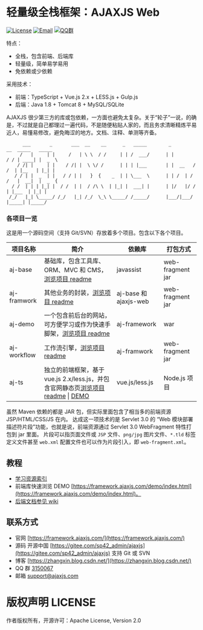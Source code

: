 轻量级全栈框架：AJAXJS Web
=============

[![License](https://img.shields.io/badge/license-Apache--2.0-green.svg?longCache=true&style=flat)](http://www.apache.org/licenses/LICENSE-2.0.txt)
[![Email](https://img.shields.io/badge/Contact--me-Email-orange.svg)](mailto:support@ajaxjs.com)
[![QQ群](https://framework.ajaxjs.com/demo/common/qq.svg)](https://shang.qq.com/wpa/qunwpa?idkey=3877893a4ed3a5f0be01e809e7ac120e346102bd550deb6692239bb42de38e22)



特点：

- 全栈，包含前端、后端库
- 轻量级，简单易学易用
- 免依赖或少依赖

采用技术：
- 前端：TypeScript + Vue.js 2.x + LESS.js + Gulp.js
- 后端：Java 1.8 + Tomcat 8 + MySQL/SQLite

AJAXJS 很少第三方的库或包依赖，一方面也避免太复杂。关于“轮子”一说，的确是，不过就是自己都理过一遍代码，不是随便粘贴人家的，而且务求清晰精炼平易近人，易懂易修改，避免晦涩的地方。文档、注释、单测等齐备。 




          ___       _       ___  __    __      _   _____        _          __  _____   _____  
         /   |     | |     /   | \ \  / /     | | /  ___/      | |        / / | ____| |  _  \ 
        / /| |     | |    / /| |  \ \/ /      | | | |___       | |  __   / /  | |__   | |_| |  
       / / | |  _  | |   / / | |   }  {    _  | | \___  \      | | /  | / /   |  __|  |  _  {  
      / /  | | | |_| |  / /  | |  / /\ \  | |_| |  ___| |      | |/   |/ /    | |___  | |_| |  
     /_/   |_| \_____/ /_/   |_| /_/  \_\ \_____/ /_____/      |___/|___/     |_____| |_____/ 



### 各项目一览
这是用一个源码空间（支持 Git/SVN）存放着多个项目。包含以下各个项目。

|项目名称|简介|依赖库|打包方式|
|------|-----|----|------|
|aj-base|基础库，包含工具库、ORM、MVC 和 CMS，[浏览项目 readme](aj-base)|javassist|web-fragment jar|
|aj-framwork|其他业务的封装，[浏览项目 readme](aj-framework)|aj-base 和 ajaxjs-web|web-fragment jar|
|aj-demo|一个包含前后台的网站，可方便学习或作为快速手脚架，[浏览项目 readme](aj-demo)|aj-framework|war|
|aj-workflow|工作流引擎，[浏览项目 readme](aj--workflow)|aj-framwork|web-fragment jar|
|aj-ts|独立的前端框架，基于 vue.js 2.x/less.js，并包含官网静态页[浏览项目 readme](aj-ts) \| [DEMO](https://framework.ajaxjs.com/framework/ui-doc/)|vue.js/less.js|Node.js 项目|

虽然 Maven 依赖的都是 JAR 包，但实际里面包含了相当多的前端资源 JSP/HTML/CSS/JS 在内。
达成这一项技术的是 Servlet 3.0 的 “Web 模块部署描述符片段”功能，也就是说，前端资源通过 Servlet 3.0 WebFragment 特性打包到 jar 里面。
片段可以指页面文件或 `JSP` 文件、`png/jpg` 图片文件、`*.tld` 标签定义文件甚至 `web.xml` 配置文件也可以作为片段引入，即 `web-fragment.xml`。


教程
-----
- [学习资源索引](https://zhangxin.blog.csdn.net/article/details/114283320)
- 前端库快速浏览 DEMO [https://framework.ajaxjs.com/demo/index.html](https://framework.ajaxjs.com/demo/index.html)。
- [后端文档参见 wiki](https://gitee.com/sp42_admin/ajaxjs/wikis/pages)


联系方式
----------

- 官网 [https://framework.ajaxjs.com/](https://framework.ajaxjs.com/) 
- 源码 开源中国 [https://gitee.com/sp42_admin/ajaxjs](https://gitee.com/sp42_admin/ajaxjs) 支持 Git 或 SVN
- 博客 [https://zhangxin.blog.csdn.net/](https://zhangxin.blog.csdn.net/) 
- QQ 群 [3150067](//shang.qq.com/wpa/qunwpa?idkey=99415d164e2c776567c9370cc5b0bde26f4e2e7c5068978a24d1fe7c976ace93)
- 邮箱 support@ajaxjs.com

版权声明 LICENSE
==========
作者版权所有，开源许可：Apache License, Version 2.0
 